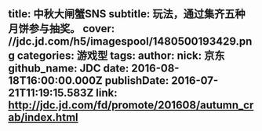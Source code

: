 title: 中秋大闸蟹SNS
subtitle: 玩法，通过集齐五种月饼参与抽奖。
cover: //jdc.jd.com/h5/imagespool/1480500193429.png
categories: 游戏型
tags:
author:
  nick: 京东
  github_name: JDC
date: 2016-08-18T16:00:00.000Z
publishDate: 2016-07-21T11:19:15.583Z
link: http://jdc.jd.com/fd/promote/201608/autumn_crab/index.html
---
